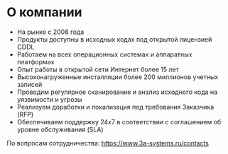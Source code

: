 # О компании

* На рынке с 2008 года
* Продукты доступны в исходных кодах под открытой лицензией CDDL
* Работаем на всех операционных системах и аппаратных платформах
* Опыт работы в открытой сети Интернет более 15 лет
* Высоконагруженные инсталляции более 200 миллионов учетных записей
* Проводим регулярное сканирование и анализ исходного кода на уязвимости и угрозы
* Реализуем доработки и локализация под требования Заказчика (RFP)
* Обеспечиваем поддержку 24х7 в соответствии с соглашением об уровне обслуживания (SLA)

По вопросам сотрудничества: https://www.3a-systems.ru/contacts
